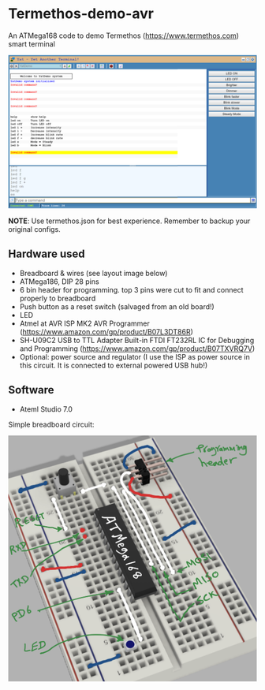 # Termethos-demo-avr
An ATMega168 code to demo Termethos (https://www.termethos.com) smart terminal

![](termethosdemo.png)

**NOTE**: Use termethos.json for best experience. Remember to backup your original configs.

## Hardware used
 - Breadboard & wires (see layout image below)
 - ATMega186, DIP 28 pins
 - 6 bin header for programming. top 3 pins were cut to fit and connect properly to breadboard
 - Push button as a reset switch (salvaged from an old board!)
 - LED
 - Atmel at AVR ISP MK2 AVR Programmer (https://www.amazon.com/gp/product/B07L3DT86R)
 - SH-U09C2 USB to TTL Adapter Built-in FTDI FT232RL IC for Debugging and Programming (https://www.amazon.com/gp/product/B07TXVRQ7V)
 - Optional: power source and regulator (I use the ISP as power source in this circuit. It is connected to external powered USB hub!)

## Software
- Ateml Studio 7.0

Simple breadboard circuit:


![](breadboard.jpg)